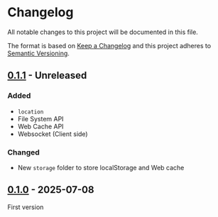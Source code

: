 <!-- deno-fmt-ignore-file -->

# Changelog
All notable changes to this project will be documented in this file.

The format is based on [Keep a Changelog](https://keepachangelog.com/)
and this project adheres to [Semantic Versioning](https://semver.org/).

## [0.1.1] - Unreleased
### Added
- `location`
- File System API
- Web Cache API
- Websocket (Client side)

### Changed
- New `storage` folder to store localStorage and Web cache

## [0.1.0] - 2025-07-08
First version

[0.1.1]: https://github.com/oscarotero/toxojs/compare/v0.1.0...HEAD
[0.1.0]: https://github.com/oscarotero/toxojs/releases/tag/v0.1.0
